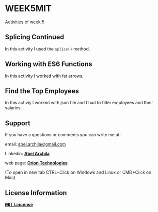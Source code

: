 # WEEK5MIT
Activities of week 5

## Splicing Continued
In this activity I used the `splice()` method.

## Working with ES6 Functions
In this activity I worked with fat arrows.

## Find the Top Employees
In this activiy I worked with json file and I had to filter employees and their salaries.

## Support
If you have a questions or comments you can write me at: 

email: <abel.archila@gmail.com>

Linkedin: **[Abel Archila](https://www.linkedin.com/in/abelarchila/)** 

web page: **[Orion Technologies](http://oriontechnologiesgt.com)**

(To open in new tab CTRL+Click on Windows and Linux or CMD+Click on Mac)

## License Information
**[MIT Lincense](https://opensource.org/licenses/MIT)**


